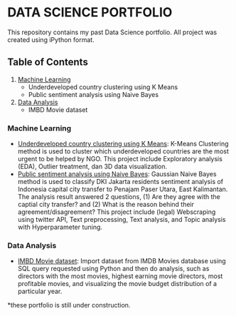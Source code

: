 # DATA SCIENCE PORTFOLIO
This repository contains my past Data Science portfolio. All project was created using iPython format.

## Table of Contents
1. [Machine Learning](#machine-learning)
   - Underdeveloped country clustering using K Means
   - Public sentiment analysis using Naive Bayes
2. [Data Analysis](#data-analysis)
   - IMBD Movie dataset

### Machine Learning
- [Underdeveloped country clustering using K Means](https://github.com/rainaldyd/Portfolio/blob/main/Machine%20Learning/Underdeveloped%20Country%20Clustering%20using%20K-Means): K-Means Clustering method is used to cluster which underdeveloped countries are the most urgent to be helped by NGO. This project include Exploratory analysis (EDA), Outlier treatment, dan 3D data visualization.
- [Public sentiment analysis using Naive Bayes](https://github.com/rainaldyd/Portfolio/blob/main/Machine%20Learning/Public%20Sentiment%20Analysis%20using%20Naive%20Bayes): Gaussian Naive Bayes method is used to classify DKI Jakarta residents sentiment analysis of Indonesia capital city transfer to Penajam Paser Utara, East Kalimantan. The analysis result answered 2 questions, (1) Are they agree with the captial city transfer? and (2) What is the reason behind their agreement/disagreement? This project include (legal) Webscraping using twitter API, Text preprocessing, Text analysis, and Topic analysis with Hyperparameter tuning.

### Data Analysis
- [IMBD Movie dataset](https://github.com/rainaldyd/Portfolio/blob/main/Data%20Analysis/IMBD%20Movie%20Dataset): Import dataset from IMDB Movies database using SQL query requested using Python and then do analysis, such as directors with the most movies, highest earning movie directors, most profitable movies, and visualizing the movie budget distribution of a particular year.


*these portfolio is still under construction.
